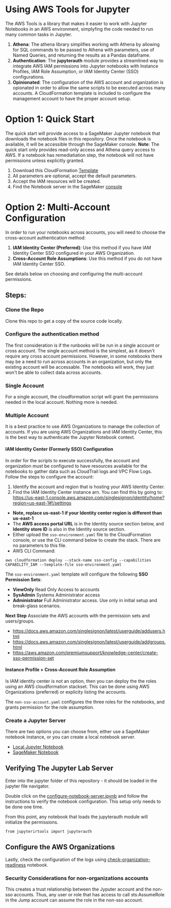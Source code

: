 # Using AWS Tools for Jupyter
The AWS Tools is a library that makes it easier to work with Jupyter Notebooks in an AWS environment, simplyfing the code needed to run many common tasks in Jupyter.

1. **Athena**: The athena library simplifies working with Athena by allowing for SQL commands to be passed to Athena with parameters, use of Named Queries, and returning the results as a Pandas dataframe.
1. **Authentication**: The **jupyterauth** module provides a streamlined way to integrate AWS IAM permissions into Jupyter notebooks with Instance Profiles, IAM Role Assumption, or IAM Identity Center (SSO) configurations.
1. **Opinionated**: The configuration of the AWS account and organization is opionated in order to allow the same scripts to be executed across many accounts. A CloudFormation template is included to configure the management account to have the proper account setup.


# Option 1: Quick Start
The quick start will provide access to a SageMaker Jupyter notebook that downloads the notebook files in this repository. Once the notebook is available, it will be accessible through the SageMaker console. **Note**: The quick start only provides read-only access and Athena query access to AWS. If a notebook has remediatiation step, the notebook will not have permissions unless explicitly granted.

1. Download this CloudFormation [Template](cloudformation/jupyter-instance.yaml)
1. All parameters are optional, accept the default parameters.
1. Accept the IAM resources will be created.
1. Find the Notebook server in the SageMaker [console](https://console.aws.amazon.com/sagemaker/home?#/notebook-instances)

# Option 2: Multi-Account Configuration
In order to run your notebooks across accounts, you will need to choose the cross-account authentication method:
1. **IAM Identity Center (Preferred)**: Use this method if you have IAM Identity Center SSO configured in your AWS Organization.
1. **Cross-Account Role Assumptions**: Use this method if you do not have IAM Identity Center SSO.

See details below on choosing and configuring the multi-account permissions.

## Steps:
### Clone the Repo
Clone this repo to get a copy of the source code locally.

### Configure the authentication method
The first consideration is if the runbooks will be run in a single account or cross account. The single account method is the simplest, as it doesn't require any cross account permissions. However, in some notebooks there may be a need to run across accounts in an organization, but only the existing account will be accessable. The notebooks will work, they just won't be able to collect data across accounts.

### Single Account
For a single account, the cloudformation script will grant the permissions needed in the local account. Nothing more is needed.

### Multiple Account
It is a best practice to use AWS Organizations to manage the collection of accounts. If you are using AWS Organizations and IAM Identity Center, this is the best way to authenticate the Jupyter Notebook context.

#### IAM Identity Center (Formerly SSO) Configuration
In order for the scripts to execute successfully, the account and organization must be configured to have resources available for the notebooks to gather data such as CloudTrail logs and VPC Flow Logs. Follow the steps to configure the account:

1. Identify the account and region that is hosting your AWS Identity Center. 
1. Find the IAM Identity Center instance arn. You can find this by going to:
https://us-east-1.console.aws.amazon.com/singlesignon/identity/home?region=us-east-1#!/settings
  * **Note, replace us-east-1 if your Identity center region is different than us-east-1**
  * The **AWS access portal URL** is in the Identity source section below, and **Identity store ID** is also in the Identity source section.
  * Either upload the `sso-environment.yaml` file to the CloudFormation console, or use the CLI command below to create the stack. There are no parameters to this file.
 * AWS CLI Command:   
```
aws cloudformation deploy --stack-name sso-config --capabilities CAPABILITY_IAM --template-file sso-environment.yaml
```

The `sso-environment.yaml` template will configure the following **SSO Permission Sets**:
  * **ViewOnly** Read Only Access to accounts
  * **SysAdmin** Systems Administrator access
  * **Administrator** Full Administrator access. Use only in initial setup and break-glass scenarios.

**Next Step**
Associate the AWS accounts with the permission sets and users/groups. 

* https://docs.aws.amazon.com/singlesignon/latest/userguide/addusers.html
* https://docs.aws.amazon.com/singlesignon/latest/userguide/addgroups.html
* https://aws.amazon.com/premiumsupport/knowledge-center/create-sso-permission-set


####  Instance Profile + Cross-Account Role Assumption
Is IAM identity center is not an option, then you can deploy the the roles using an AWS cloudformation stackset. This can be done using AWS Organizations (preferred) or explicity listing the accounts.

The `non-sso-account.yaml` configures the three roles for the notebooks, and grants permission for the role assumption.

### Create a Jupyter Server
There are two options you can choose from, either use a SageMaker notebook instance, or you can create a local notebook server.

* [Local Jupyter Notebook](jupyter-localserver.md)
* [SageMaker Notebook](jupyter-sagemaker-notebook.md)

## Verifying The Jupyter Lab Server

Enter into the jupyter folder of this repository - it should be loaded in the jupyter file navigator.

Double click on the [configure-notebook-server.ipynb](configure-notebook-server.ipynb) and follow the instructions to verify the notebook configuration. This setup only needs to be done one time.


From this point, any notebook that loads the jupyterauth module will initialize the permissions.
```
from jupyterirtools import jupyterauth
```


## Configure the AWS Organizations

Lastly, check the configuration of the logs using  [check-organization-readiness](check-organization-readiness.ipynb) notebook.

### Security Considerations for non-organizations accounts
This creates a trust relationship between the Jyputer account and the non-sso accounts. Thus, any user or role that has access to call sts:AssumeRole in the Jump account can assume the role in the non-sso account.

